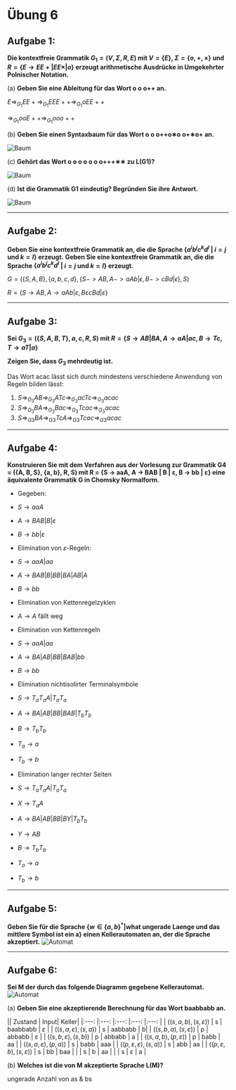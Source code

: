 # Übung 6
## Aufgabe 1:
**Die kontextfreie Grammatik $G_1 = (V,\Sigma,R,E)$ mit $V = \{E\}$, $\Sigma = \{o, +, \times \}$ und $R = \{E \rightarrow E E + | E E \times | o\}$
erzeugt arithmetische Ausdrücke in Umgekehrter Polnischer Notation.**

(a) **Geben Sie eine Ableitung für das Wort o o o++ an.**

$E \Rightarrow_{G_1} EE+ \Rightarrow_{G_1} EEE++ \Rightarrow_{G_1} oEE++$

$\Rightarrow_{G_1} ooE++ \Rightarrow_{G_1} ooo++$

(b) **Geben Sie einen Syntaxbaum für das Wort o o o++o∗o o+∗o+ an.**

![Baum](Aufgabe1b.png)

(c) **Gehört das Wort o o o o o o o+++∗∗ zu L(G1)?**

![Baum](Aufgabe1c.png)

(d) **Ist die Grammatik G1 eindeutig? Begründen Sie ihre Antwort.**

![Baum](Aufgabe1d.png)

---
## Aufgabe 2:
**Geben Sie eine kontextfreie Grammatik an, die die Sprache $\{a^ib^jc^kd^l$ | $i = j$ und $k = l$} erzeugt.**
**Geben Sie eine kontextfreie Grammatik an, die die Sprache $\{a^ib^jc^kd^l$ | $i = j$ und $k = l$} erzeugt.**

 $G=(\{S,A,B \}, \{a,b,c,d\}, \{S -> AB, A -> aAb|\epsilon, B -> cBd|\epsilon\},S)$

 $R=\{S \rightarrow AB, A \rightarrow aAb| \varepsilon, B \varepsilon cBd | \varepsilon \}$

---
## Aufgabe 3:
**Sei $G_3 = (\{S,A,B,T\},{a,c},R,S)$ mit $R=\{S \rightarrow AB|BA, A \rightarrow aA|ac, B \rightarrow Tc, T \rightarrow  aT |a\}$**

**Zeigen Sie, dass $G_3$ mehrdeutig ist.**

Das Wort acac lässt sich durch mindestens verschiedene Anwendung von Regeln bilden lässt:
1. $S \Rightarrow_{G_3} AB \Rightarrow_{G_3} ATc \Rightarrow_{G_3} acTc \Rightarrow_{G_3} acac$
2. $S \Rightarrow_{G_3} BA \Rightarrow_{G_3} Bac \Rightarrow_{G_3} Tcac \Rightarrow_{G_3} acac$
3. $S \Rightarrow_{G3} BA \Rightarrow_{G3} TcA \Rightarrow_{G3} Tcac \Rightarrow_{G3} acac$

---
## Aufgabe 4:
**Konstruieren Sie mit dem Verfahren aus der Vorlesung zur Grammatik G4 = ({A, B, S}, {a, b}, R, S) mit R = {S → aaA, A → BAB | B | ε, B → bb | ε} eine äquivalente Grammatik G in Chomsky Normalform.**

* Gegeben:
 *  $S \rightarrow aaA$
 * $A \rightarrow BAB | B | \varepsilon$
 * $B \rightarrow bb | \varepsilon$

* Elimination von $\varepsilon$-Regeln:
 * $S \rightarrow aaA | aa$
 * $A \rightarrow BAB | B | BB | BA | AB | A$
 * $B \rightarrow bb$

* Elimination von Kettenregelzyklen
 * $A \rightarrow A$ fällt weg

* Elimination von Kettenregeln
 * $S \rightarrow aaA | aa$
 * $A \rightarrow BA | AB | BB | BAB | bb$
 * $B \rightarrow bb$

* Elimination nichtisolirter Terminalsymbole
 * $S \rightarrow T_aT_aA| T_aT_a$
 * $A \rightarrow BA | AB | BB | BAB | T_bT_b$
 * $B \rightarrow T_bT_b$
 * $T_a \rightarrow a$
 * $T_b \rightarrow b$

* Elimination langer rechter Seiten
* $S \rightarrow T_aT_aA| T_aT_a$
* $X \rightarrow T_aA$
* $A \rightarrow BA | AB | BB | BY | T_bT_b$
* $Y \rightarrow AB$
* $B \rightarrow T_bT_b$
* $T_a \rightarrow a$
* $T_b \rightarrow b$


---
## Aufgabe 5:
**Geben Sie für die Sprache $\{w \in \{a,b\}^* | w \text{hat ungerade Laenge und das mittlere Symbol ist ein a} \}$
einen Kellerautomaten an, der die Sprache akzeptiert.**
![Automat](Aufgabe5.jpg)

---
## Aufgabe 6:
**Sei M der durch das folgende Diagramm gegebene Kellerautomat.**
![Automat](Kellerautomat.png)

(a) **Geben Sie eine akzeptierende Berechnung für das Wort baabbabb an.**

|| Zustand | Input| Keller|
|:---: |:---: |:---: |:---: |:---: |
| $((s,a,b),(s,\varepsilon))$ | s | baabbabb | $\varepsilon$ |
| $((s,a,\varepsilon),(s,a))$ | s |  aabbabb |       b|
| $((s,b,a),(s,\varepsilon))$ | p |   abbabb | $\varepsilon$       |
| $((s,b,\varepsilon),(s,b))$ | p |   abbabb |       a       |
| $((s,a,b),(p,\varepsilon))$ | p |     babb |      aa       |
| $((s,a,\varepsilon),(p,a))$ | s |     babb |     aaa       |
| $((p,\varepsilon,\varepsilon),(s,a))$ | s |      abb |      aa       |
| $((p,\varepsilon, b),(s,\varepsilon))$ | s |       bb |     baa       |
|        | s |        b |      aa       |
|        | s | $\varepsilon$ |  a       |

(b) **Welches ist die von M akzeptierte Sprache L(M)?**

ungerade Anzahl von as & bs
